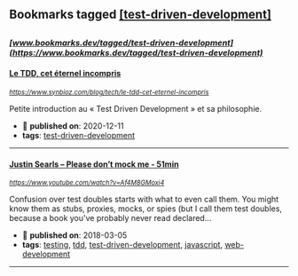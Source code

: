 ## Bookmarks tagged [[test-driven-development]](https://www.bookmarks.dev/search?q=[test-driven-development])

_<sup><sup>[www.bookmarks.dev/tagged/test-driven-development](https://www.bookmarks.dev/tagged/test-driven-development)</sup></sup>_
---
#### [Le TDD, cet éternel incompris](https://www.synbioz.com/blog/tech/le-tdd-cet-eternel-incompris)
_<sup>https://www.synbioz.com/blog/tech/le-tdd-cet-eternel-incompris</sup>_

Petite introduction au « Test Driven Development » et sa philosophie.
* :calendar: **published on**: 2020-12-11
* **tags**: [test-driven-development](../tagged/test-driven-development.md)
---
#### [Justin Searls – Please don’t mock me - 51min](https://www.youtube.com/watch?v=Af4M8GMoxi4)
_<sup>https://www.youtube.com/watch?v=Af4M8GMoxi4</sup>_

Confusion over test doubles starts with what to even call them. You might know them as stubs, proxies, mocks, or spies (but I call them test doubles, because a book you've probably never read declared...
* :calendar: **published on**: 2018-03-05
* **tags**: [testing](../tagged/testing.md), [tdd](../tagged/tdd.md), [test-driven-development](../tagged/test-driven-development.md), [javascript](../tagged/javascript.md), [web-development](../tagged/web-development.md)
---
